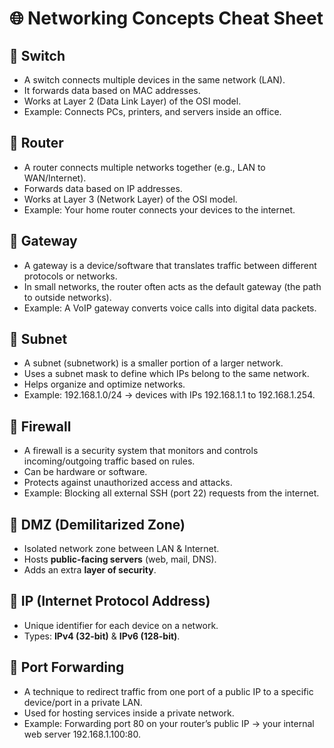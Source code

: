# 🌐 Networking Concepts Cheat Sheet

## 🔹 Switch
- A switch connects multiple devices in the same network (LAN).
- It forwards data based on MAC addresses.
- Works at Layer 2 (Data Link Layer) of the OSI model.
- Example: Connects PCs, printers, and servers inside an office.

## 🔹 Router
* A router connects multiple networks together (e.g., LAN to WAN/Internet).
* Forwards data based on IP addresses.
* Works at Layer 3 (Network Layer) of the OSI model.
* Example: Your home router connects your devices to the internet.

## 🔹 Gateway
* A gateway is a device/software that translates traffic between different protocols or networks.
* In small networks, the router often acts as the default gateway (the path to outside networks).
* Example: A VoIP gateway converts voice calls into digital data packets.

## 🔹 Subnet
* A subnet (subnetwork) is a smaller portion of a larger network.
* Uses a subnet mask to define which IPs belong to the same network.
* Helps organize and optimize networks.
* Example: 192.168.1.0/24 → devices with IPs 192.168.1.1 to 192.168.1.254.

## 🔹 Firewall
* A firewall is a security system that monitors and controls incoming/outgoing traffic based on rules.
* Can be hardware or software.
* Protects against unauthorized access and attacks.
* Example: Blocking all external SSH (port 22) requests from the internet.

## 🔹 DMZ (Demilitarized Zone)
- Isolated network zone between LAN & Internet.
- Hosts **public-facing servers** (web, mail, DNS).
- Adds an extra **layer of security**.

## 🔹 IP (Internet Protocol Address)
- Unique identifier for each device on a network.
- Types: **IPv4 (32-bit)** & **IPv6 (128-bit)**.

## 🔹 Port Forwarding
* A technique to redirect traffic from one port of a public IP to a specific device/port in a private LAN.
* Used for hosting services inside a private network.
* Example: Forwarding port 80 on your router’s public IP → your internal web server 192.168.1.100:80.
    